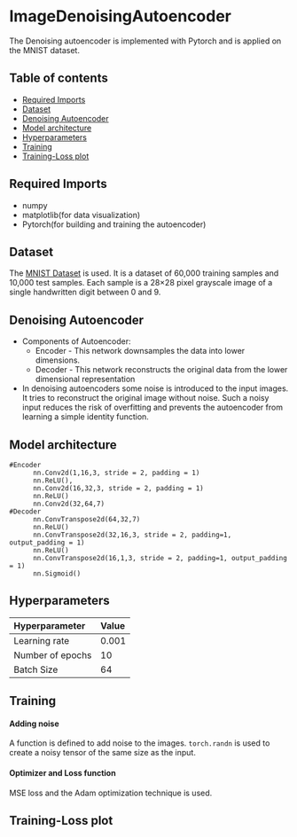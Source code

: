 # ImageDenoisingAutoencoder

The Denoising autoencoder is implemented with Pytorch and is applied on the MNIST dataset.


## Table of contents

 - [Required Imports](#required-imports)
 - [Dataset](#dataset)
 - [Denoising Autoencoder](#denoising-autoencoder)
 - [Model architecture](#model-architecture)
 - [Hyperparameters](#hyperparameters)
 - [Training](#training)
 - [Training-Loss plot](#training-loss-plot)   
## Required Imports

* numpy
* matplotlib(for data visualization)
* Pytorch(for building and training the autoencoder)
## Dataset
The [MNIST Dataset](http://yann.lecun.com/exdb/mnist/) is used. It is a dataset of 60,000 training samples and 10,000 test samples. Each sample is a 28×28 pixel grayscale image of a single handwritten digit between 0 and 9.

## Denoising Autoencoder
* Components of Autoencoder:
    * Encoder - This network downsamples the data into lower dimensions.
    * Decoder - This network reconstructs the original data from the lower dimensional representation
* In denoising autoencoders some noise is introduced to the input images. It tries to reconstruct the original image without noise. Such a noisy input reduces the risk of overfitting and prevents the autoencoder from learning a simple identity function.

## Model architecture
```python:
#Encoder
      nn.Conv2d(1,16,3, stride = 2, padding = 1)
      nn.ReLU(),
      nn.Conv2d(16,32,3, stride = 2, padding = 1)
      nn.ReLU()
      nn.Conv2d(32,64,7)
#Decoder
      nn.ConvTranspose2d(64,32,7)
      nn.ReLU()
      nn.ConvTranspose2d(32,16,3, stride = 2, padding=1, output_padding = 1)
      nn.ReLU()
      nn.ConvTranspose2d(16,1,3, stride = 2, padding=1, output_padding = 1)
      nn.Sigmoid()    
```

## Hyperparameters

|Hyperparameter     |Value |
| :----------- | :----------- |
| Learning rate      | 0.001      |
| Number of epochs   | 10       |
| Batch Size     | 64      |

## Training

#### Adding noise
A function is defined to add noise to the images. `torch.randn` is used to create a noisy tensor of the same size as the input.
#### Optimizer and Loss function
MSE loss and the Adam optimization technique is used.

## Training-Loss plot


